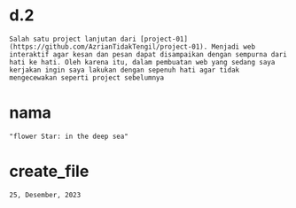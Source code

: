 # d.2

    Salah satu project lanjutan dari [project-01] (https://github.com/AzrianTidakTengil/project-01). Menjadi web interaktif agar kesan dan pesan dapat disampaikan dengan sempurna dari hati ke hati. Oleh karena itu, dalam pembuatan web yang sedang saya kerjakan ingin saya lakukan dengan sepenuh hati agar tidak mengecewakan seperti project sebelumnya

# nama

    "flower Star: in the deep sea"

# create_file 

    25, Desember, 2023
